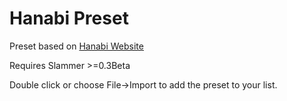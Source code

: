# Hanabi Preset

Preset based on [Hanabi Website](http://hanabi.co.uk)

Requires Slammer >=0.3Beta

Double click or choose File->Import to add the preset to your list.